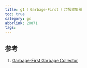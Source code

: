 ```yaml
---
title: g1（ Garbage-First ）垃圾收集器
toc: true
category: gc
abbrlink: 20071
tags:
---
```




## 参考

1. [Garbage-First Garbage Collector](https://docs.oracle.com/javase/8/docs/technotes/guides/vm/gctuning/g1_gc.html)